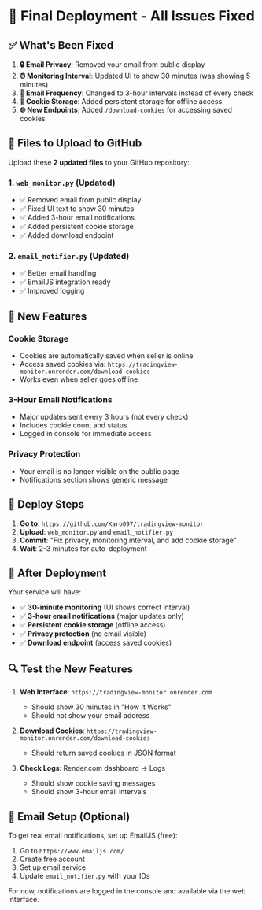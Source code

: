 # 🚀 Final Deployment - All Issues Fixed

## ✅ What's Been Fixed

1. **🔒 Email Privacy**: Removed your email from public display
2. **⏰ Monitoring Interval**: Updated UI to show 30 minutes (was showing 5 minutes)
3. **📧 Email Frequency**: Changed to 3-hour intervals instead of every check
4. **💾 Cookie Storage**: Added persistent storage for offline access
5. **🌐 New Endpoints**: Added `/download-cookies` for accessing saved cookies

## 📁 Files to Upload to GitHub

Upload these **2 updated files** to your GitHub repository:

### 1. `web_monitor.py` (Updated)
- ✅ Removed email from public display
- ✅ Fixed UI text to show 30 minutes
- ✅ Added 3-hour email notifications
- ✅ Added persistent cookie storage
- ✅ Added download endpoint

### 2. `email_notifier.py` (Updated)
- ✅ Better email handling
- ✅ EmailJS integration ready
- ✅ Improved logging

## 🎯 New Features

### **Cookie Storage**
- Cookies are automatically saved when seller is online
- Access saved cookies via: `https://tradingview-monitor.onrender.com/download-cookies`
- Works even when seller goes offline

### **3-Hour Email Notifications**
- Major updates sent every 3 hours (not every check)
- Includes cookie count and status
- Logged in console for immediate access

### **Privacy Protection**
- Your email is no longer visible on the public page
- Notifications section shows generic message

## 🚀 Deploy Steps

1. **Go to**: `https://github.com/Karo097/tradingview-monitor`
2. **Upload**: `web_monitor.py` and `email_notifier.py`
3. **Commit**: "Fix privacy, monitoring interval, and add cookie storage"
4. **Wait**: 2-3 minutes for auto-deployment

## 🎉 After Deployment

Your service will have:
- ✅ **30-minute monitoring** (UI shows correct interval)
- ✅ **3-hour email notifications** (major updates only)
- ✅ **Persistent cookie storage** (offline access)
- ✅ **Privacy protection** (no email visible)
- ✅ **Download endpoint** (access saved cookies)

## 🔍 Test the New Features

1. **Web Interface**: `https://tradingview-monitor.onrender.com`
   - Should show 30 minutes in "How It Works"
   - Should not show your email address

2. **Download Cookies**: `https://tradingview-monitor.onrender.com/download-cookies`
   - Should return saved cookies in JSON format

3. **Check Logs**: Render.com dashboard → Logs
   - Should show cookie saving messages
   - Should show 3-hour email intervals

## 📧 Email Setup (Optional)

To get real email notifications, set up EmailJS (free):
1. Go to `https://www.emailjs.com/`
2. Create free account
3. Set up email service
4. Update `email_notifier.py` with your IDs

For now, notifications are logged in the console and available via the web interface.
